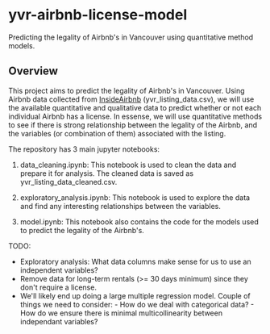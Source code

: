 # yvr-airbnb-license-model
Predicting the legality of Airbnb's in Vancouver using quantitative method models.

## Overview
This project aims to predict the legality of Airbnb's in Vancouver. Using Airbnb data collected from [InsideAirbnb](http://insideairbnb.com/vancouver) (yvr_listing_data.csv), we will use the available quantitative and qualitative data to predict whether or not each individual Airbnb has a license. In essense, we will use quantitative methods to see if there is strong relationship between the legality of the Airbnb, and the variables (or combination of them) associated with the listing.

The repository has 3 main jupyter notebooks:

1. data_cleaning.ipynb: This notebook is used to clean the data and prepare it for analysis. The cleaned data is saved as yvr_listing_data_cleaned.csv.

2. exploratory_analysis.ipynb: This notebook is used to explore the data and find any interesting relationships between the variables.

3. model.ipynb: This notebook also contains the code for the models used to predict the legality of the Airbnb's.

TODO:
- Exploratory analysis: What data columns make sense for us to use an independent variables?
- Remove data for long-term rentals (>= 30 days minimum) since they don't require a license.
- We'll likely end up doing a large multiple regression model. Couple of things we need to consider:
      - How do we deal with categorical data?
      - How do we ensure there is minimal multicollinearity between independant variables?

